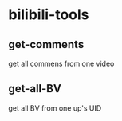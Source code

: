 # bilibili-tools  
## get-comments  
get all commens from one video  

## get-all-BV  
get all BV from one up's UID
